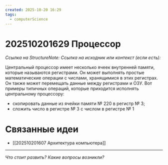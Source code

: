 ```yaml
---
created: 2025-10-20 16:29
tags:
  - computerScience
---
```

# 202510201629 Процессор

*Ссылка на StructureNote:*
*Ссылка на исходник или контекст (если есть):* 

Центральный процессор имеет несколько ячеек внутренней памяти, которые называются регистрами. Он может выполнять простые математические операции с числами, хранящимися в этих регистрах. Он также может перемещать данные между регистрами и ОЗУ. Вот примеры типичных операций, которые приходится исполнять центральному процессору:
- скопировать данные из ячейки памяти № 220 в регистр № 3;
- сложить число в регистре № 3 с числом в регистре № 1


# Связанные идеи

- [[202510201607 Архитектура компьютера]]
---

*Что стоит развить? Какие вопросы возникли?*
